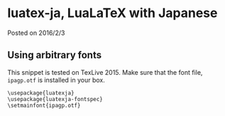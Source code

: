 # luatex-ja, LuaLaTeX with Japanese

Posted on 2016/2/3

## Using arbitrary fonts

This snippet is tested on TexLive 2015.
Make sure that the font file, `ipagp.otf` is installed in your box.

```
\usepackage{luatexja}
\usepackage{luatexja-fontspec}
\setmainfont{ipagp.otf}
```

